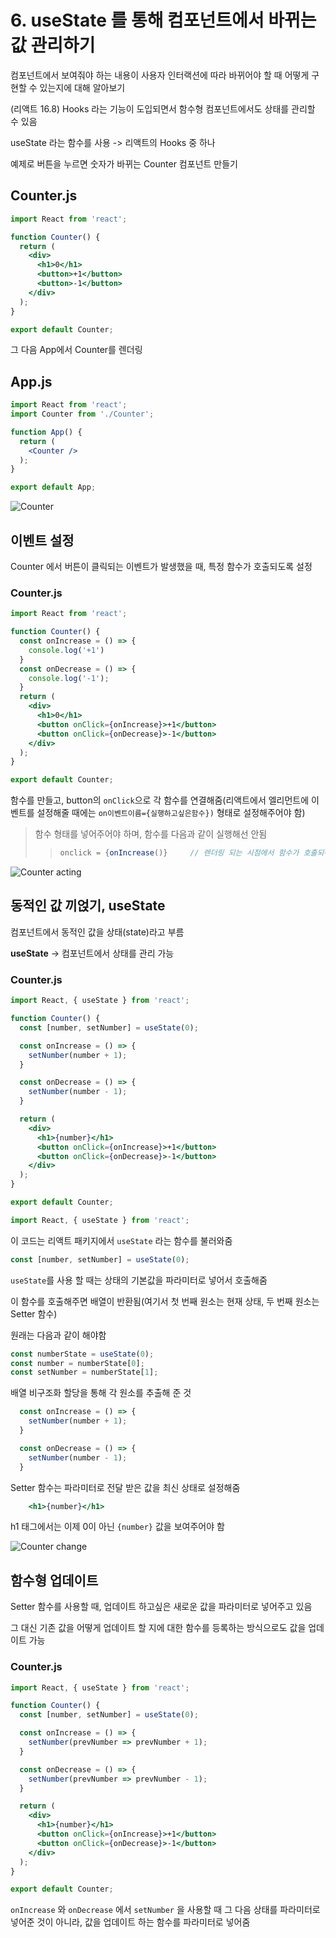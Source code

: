 # 6. useState 를 통해 컴포넌트에서 바뀌는 값 관리하기

컴포넌트에서 보여줘야 하는 내용이 사용자 인터랙션에 따라 바뀌어야 할 때 어떻게 구현할 수 있는지에 대해 알아보기

(리액트 16.8) Hooks 라는 기능이 도입되면서 함수형 컴포넌트에서도 상태를 관리할 수 있음

useState 라는 함수를 사용 -> 리액트의 Hooks 중 하나

예제로 버튼을 누르면 숫자가 바뀌는 Counter 컴포넌트 만들기

## Counter.js

```jsx
import React from 'react';

function Counter() {
  return (
    <div>
      <h1>0</h1>
      <button>+1</button>
      <button>-1</button>
    </div>
  );
}

export default Counter;
```

그 다음 App에서 Counter를 렌더링

## App.js

```jsx
import React from 'react';
import Counter from './Counter';

function App() {
  return (
    <Counter />
  );
}

export default App;
```

![Counter](https://i.imgur.com/vDFvQx6.png)

## 이벤트 설정

Counter 에서 버튼이 클릭되는 이벤트가 발생했을 때, 특정 함수가 호출되도록 설정

### Counter.js

```jsx
import React from 'react';

function Counter() {
  const onIncrease = () => {
    console.log('+1')
  }
  const onDecrease = () => {
    console.log('-1');
  }
  return (
    <div>
      <h1>0</h1>
      <button onClick={onIncrease}>+1</button>
      <button onClick={onDecrease}>-1</button>
    </div>
  );
}

export default Counter;
```

함수를 만들고, button의 `onClick`으로 각 함수를 연결해줌(리액트에서 엘리먼트에 이벤트를 설정해줄 때에는 `on이벤트이름={실행하고싶은함수})` 형태로 설정해주어야 함)

> 함수 형태를 넣어주어야 하며, 함수를 다음과 같이 실행해선 안됨
>> ```jsx
>> onclick = {onIncrease()}     // 렌더링 되는 시점에서 함수가 호출되어 버리기 때문임(이벤트를 설정할 땐 함수타입의 값을 넣어주어야 함)

![Counter acting](https://i.imgur.com/534RyIz.png)

## 동적인 값 끼얹기, useState

컴포넌트에서 동적인 값을 상태(state)라고 부름

**useState** -> 컴포넌트에서 상태를 관리 가능

### Counter.js

```jsx
import React, { useState } from 'react';

function Counter() {
  const [number, setNumber] = useState(0);

  const onIncrease = () => {
    setNumber(number + 1);
  }

  const onDecrease = () => {
    setNumber(number - 1);
  }

  return (
    <div>
      <h1>{number}</h1>
      <button onClick={onIncrease}>+1</button>
      <button onClick={onDecrease}>-1</button>
    </div>
  );
}

export default Counter;
```

```jsx
import React, { useState } from 'react';
```

이 코드는 리액트 패키지에서 `useState` 라는 함수를 불러와줌

```jsx
const [number, setNumber] = useState(0);
```

`useState`를 사용 할 때는 상태의 기본값을 파라미터로 넣어서 호출해줌

이 함수를 호출해주면 배열이 반환됨(여기서 첫 번째 원소는 현재 상태, 두 번째 원소는 Setter 함수)

원래는 다음과 같이 해야함

```jsx
const numberState = useState(0);
const number = numberState[0];
const setNumber = numberState[1];
```

배열 비구조화 할당을 통해 각 원소를 추출해 준 것

```jsx
  const onIncrease = () => {
    setNumber(number + 1);
  }

  const onDecrease = () => {
    setNumber(number - 1);
  }
```

Setter 함수는 파라미터로 전달 받은 값을 최신 상태로 설정해줌

```jsx
    <h1>{number}</h1>
```

h1 태그에서는 이제 0이 아닌 `{number}` 값을 보여주어야 함

![Counter change](https://i.imgur.com/8LxuRm1.png)

## 함수형 업데이트

Setter 함수를 사용할 때, 업데이트 하고싶은 새로운 값을 파라미터로 넣어주고 있음

그 대신 기존 값을 어떻게 업데이트 할 지에 대한 함수를 등록하는 방식으로도 값을 업데이트 가능

### Counter.js

```jsx
import React, { useState } from 'react';

function Counter() {
  const [number, setNumber] = useState(0);

  const onIncrease = () => {
    setNumber(prevNumber => prevNumber + 1);
  }

  const onDecrease = () => {
    setNumber(prevNumber => prevNumber - 1);
  }

  return (
    <div>
      <h1>{number}</h1>
      <button onClick={onIncrease}>+1</button>
      <button onClick={onDecrease}>-1</button>
    </div>
  );
}

export default Counter;
```

`onIncrease` 와 `onDecrease` 에서 `setNumber` 을 사용할 때 그 다음 상태를 파라미터로 넣어준 것이 아니라, 값을 업데이트 하는 함수를 파라미터로 넣어줌